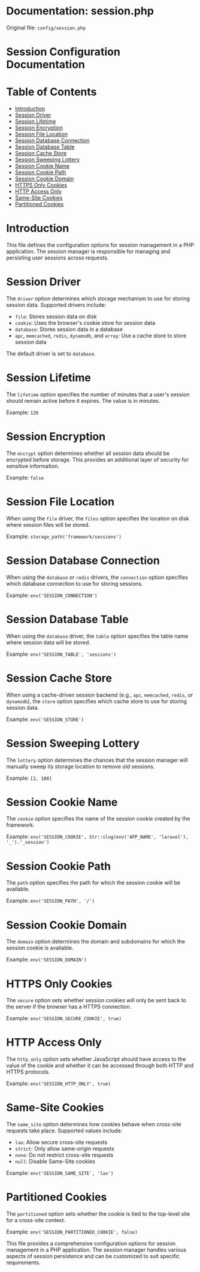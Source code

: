# Documentation: session.php

Original file: `config/session.php`

# Session Configuration Documentation

**Table of Contents**
==================

* [Introduction](#introduction)
* [Session Driver](#session-driver)
* [Session Lifetime](#session-lifetime)
* [Session Encryption](#session-encryption)
* [Session File Location](#session-file-location)
* [Session Database Connection](#session-database-connection)
* [Session Database Table](#session-database-table)
* [Session Cache Store](#session-cache-store)
* [Session Sweeping Lottery](#session-sweeping-lottery)
* [Session Cookie Name](#session-cookie-name)
* [Session Cookie Path](#session-cookie-path)
* [Session Cookie Domain](#session-cookie-domain)
* [HTTPS Only Cookies](#https-only-cookies)
* [HTTP Access Only](#http-access-only)
* [Same-Site Cookies](#same-site-cookies)
* [Partitioned Cookies](#partitioned-cookies)

**Introduction**
===============

This file defines the configuration options for session management in a PHP application. The session manager is responsible for managing and persisting user sessions across requests.

**Session Driver**
==================

The `driver` option determines which storage mechanism to use for storing session data. Supported drivers include:

* `file`: Stores session data on disk
* `cookie`: Uses the browser's cookie store for session data
* `database`: Stores session data in a database
* `apc`, `memcached`, `redis`, `dynamodb`, and `array`: Use a cache store to store session data

The default driver is set to `database`.

**Session Lifetime**
====================

The `lifetime` option specifies the number of minutes that a user's session should remain active before it expires. The value is in minutes.

Example: `120`

**Session Encryption**
======================

The `encrypt` option determines whether all session data should be encrypted before storage. This provides an additional layer of security for sensitive information.

Example: `false`

**Session File Location**
=========================

When using the `file` driver, the `files` option specifies the location on disk where session files will be stored.

Example: `storage_path('framework/sessions')`

**Session Database Connection**
=============================

When using the `database` or `redis` drivers, the `connection` option specifies which database connection to use for storing sessions.

Example: `env('SESSION_CONNECTION')`

**Session Database Table**
==========================

When using the `database` driver, the `table` option specifies the table name where session data will be stored.

Example: `env('SESSION_TABLE', 'sessions')`

**Session Cache Store**
========================

When using a cache-driven session backend (e.g., `apc`, `memcached`, `redis`, or `dynamodb`), the `store` option specifies which cache store to use for storing session data.

Example: `env('SESSION_STORE')`

**Session Sweeping Lottery**
==========================

The `lottery` option determines the chances that the session manager will manually sweep its storage location to remove old sessions.

Example: `[2, 100]`

**Session Cookie Name**
=====================

The `cookie` option specifies the name of the session cookie created by the framework.

Example: `env('SESSION_COOKIE', Str::slug(env('APP_NAME', 'laravel'), '_').'_session')`

**Session Cookie Path**
=====================

The `path` option specifies the path for which the session cookie will be available.

Example: `env('SESSION_PATH', '/')`

**Session Cookie Domain**
=====================

The `domain` option determines the domain and subdomains for which the session cookie is available.

Example: `env('SESSION_DOMAIN')`

**HTTPS Only Cookies**
=====================

The `secure` option sets whether session cookies will only be sent back to the server if the browser has a HTTPS connection.

Example: `env('SESSION_SECURE_COOKIE', true)`

**HTTP Access Only**
=====================

The `http_only` option sets whether JavaScript should have access to the value of the cookie and whether it can be accessed through both HTTP and HTTPS protocols.

Example: `env('SESSION_HTTP_ONLY', true)`

**Same-Site Cookies**
=====================

The `same_site` option determines how cookies behave when cross-site requests take place. Supported values include:

* `lax`: Allow secure cross-site requests
* `strict`: Only allow same-origin requests
* `none`: Do not restrict cross-site requests
* `null`: Disable Same-Site cookies

Example: `env('SESSION_SAME_SITE', 'lax')`

**Partitioned Cookies**
=====================

The `partitioned` option sets whether the cookie is tied to the top-level site for a cross-site context.

Example: `env('SESSION_PARTITIONED_COOKIE', false)`

This file provides a comprehensive configuration options for session management in a PHP application. The session manager handles various aspects of session persistence and can be customized to suit specific requirements.